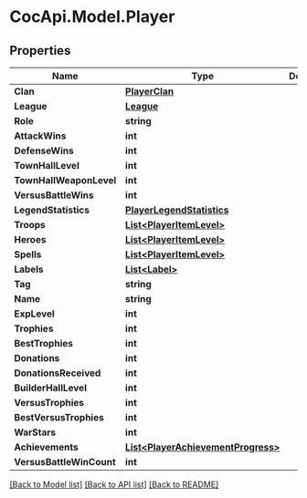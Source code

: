 # CocApi.Model.Player
## Properties

Name | Type | Description | Notes
------------ | ------------- | ------------- | -------------
**Clan** | [**PlayerClan**](PlayerClan.md) |  | [optional] 
**League** | [**League**](League.md) |  | [optional] 
**Role** | **string** |  | [optional] 
**AttackWins** | **int** |  | [optional] 
**DefenseWins** | **int** |  | [optional] 
**TownHallLevel** | **int** |  | [optional] 
**TownHallWeaponLevel** | **int** |  | [optional] 
**VersusBattleWins** | **int** |  | [optional] 
**LegendStatistics** | [**PlayerLegendStatistics**](PlayerLegendStatistics.md) |  | [optional] 
**Troops** | [**List&lt;PlayerItemLevel&gt;**](PlayerItemLevel.md) |  | [optional] 
**Heroes** | [**List&lt;PlayerItemLevel&gt;**](PlayerItemLevel.md) |  | [optional] 
**Spells** | [**List&lt;PlayerItemLevel&gt;**](PlayerItemLevel.md) |  | [optional] 
**Labels** | [**List&lt;Label&gt;**](Label.md) |  | [optional] 
**Tag** | **string** |  | [optional] 
**Name** | **string** |  | [optional] 
**ExpLevel** | **int** |  | [optional] 
**Trophies** | **int** |  | [optional] 
**BestTrophies** | **int** |  | [optional] 
**Donations** | **int** |  | [optional] 
**DonationsReceived** | **int** |  | [optional] 
**BuilderHallLevel** | **int** |  | [optional] 
**VersusTrophies** | **int** |  | [optional] 
**BestVersusTrophies** | **int** |  | [optional] 
**WarStars** | **int** |  | [optional] 
**Achievements** | [**List&lt;PlayerAchievementProgress&gt;**](PlayerAchievementProgress.md) |  | [optional] 
**VersusBattleWinCount** | **int** |  | [optional] 

[[Back to Model list]](../README.md#documentation-for-models) [[Back to API list]](../README.md#documentation-for-api-endpoints) [[Back to README]](../README.md)

